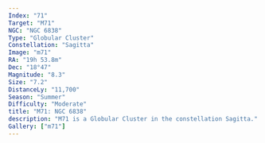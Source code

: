 ```yaml
---
Index: "71"
Target: "M71"
NGC: "NGC 6838"
Type: "Globular Cluster"
Constellation: "Sagitta"
Image: "m71"
RA: "19h 53.8m"
Dec: "18°47"
Magnitude: "8.3"
Size: "7.2"
DistanceLy: "11,700"
Season: "Summer"
Difficulty: "Moderate"
title: "M71: NGC 6838"
description: "M71 is a Globular Cluster in the constellation Sagitta."
Gallery: ["m71"]
---
```

